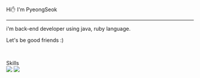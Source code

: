 Hi✋ I'm PyeongSeok 
- - -
i'm back-end developer using java, ruby language. <p>
Let's be good friends :) 

<br> 
<p align="left">
  Skills   <br>
  <img src="https://img.shields.io/badge/Ruby-CC342D?logo=Ruby"/>
  <img src="https://img.shields.io/badge/Java-007396?style=flat&logo=OpenJDK&logoColor=white"/>
</p>


